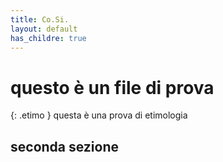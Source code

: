 ```yaml
---
title: Co.Si.
layout: default
has_childre: true
---
```


# questo è un file di prova

{: .etimo }
questa è una prova di etimologia

## seconda sezione
